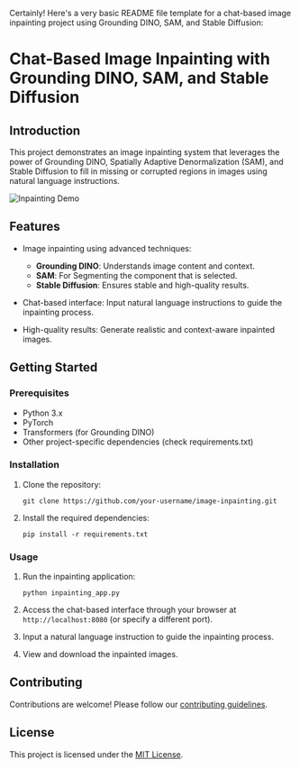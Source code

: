 Certainly! Here's a very basic README file template for a chat-based image inpainting project using Grounding DINO, SAM, and Stable Diffusion:

# Chat-Based Image Inpainting with Grounding DINO, SAM, and Stable Diffusion

## Introduction

This project demonstrates an image inpainting system that leverages the power of Grounding DINO, Spatially Adaptive Denormalization (SAM), and Stable Diffusion to fill in missing or corrupted regions in images using natural language instructions.

![Inpainting Demo](demo_image.jpg)

## Features

- Image inpainting using advanced techniques:
  - **Grounding DINO**: Understands image content and context.
  - **SAM**: For Segmenting the component that is selected.
  - **Stable Diffusion**: Ensures stable and high-quality results.

- Chat-based interface: Input natural language instructions to guide the inpainting process.

- High-quality results: Generate realistic and context-aware inpainted images.

## Getting Started

### Prerequisites

- Python 3.x
- PyTorch
- Transformers (for Grounding DINO)
- Other project-specific dependencies (check requirements.txt)

### Installation

1. Clone the repository:

   ```shell
   git clone https://github.com/your-username/image-inpainting.git
   ```

2. Install the required dependencies:

   ```shell
   pip install -r requirements.txt
   ```

### Usage

1. Run the inpainting application:

   ```shell
   python inpainting_app.py
   ```

2. Access the chat-based interface through your browser at `http://localhost:8080` (or specify a different port).

3. Input a natural language instruction to guide the inpainting process.

4. View and download the inpainted images.

## Contributing

Contributions are welcome! Please follow our [contributing guidelines](CONTRIBUTING.md).

## License

This project is licensed under the [MIT License](LICENSE.md).
